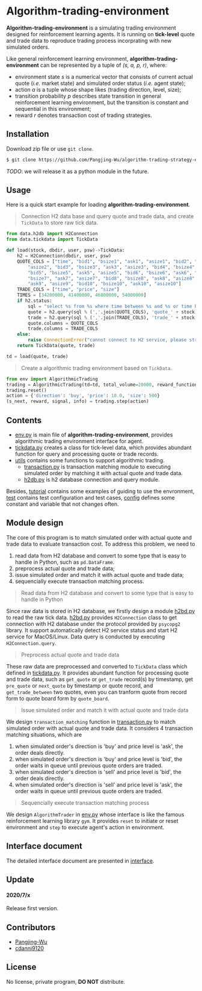 # Algorithm-trading-environment

**Algorithm-trading-environment** is a simulating trading environment designed for reinforcement learning agents. It is running on **tick-level** quote and trade data to reproduce trading process incorprating with new simulated orders. 
 
Like general reinforcement learning environment, **algorithm-trading-environment** can be represented by a tuple of *(s, a, p, r)*, where:
* environment state *s* is a numerical vector that consists of current actual quote (*i.e.* market state) and simulated order status (*i.e.* agent state);
* action *a* is a tuple whose shape likes (trading direction, level, size);
* transition probability *p* describes state transition in general reinforcement learning environment, but the transition is constant and sequential in this environment;
* reward *r* denotes transaction cost of trading strategies.


## Installation

Download zip file or use `git clone`.

```bash
$ git clone https://github.com/Pangjing-Wu/algorithm-trading-strategy-environment.git
```

*TODO*: we will release it as a python module in the future.


## Usage

Here is a quick start example for loading **algorithm-trading-environment**.

> Connection H2 data base and query quote and trade data, and create `TickData` to store raw tick data.
```python
from data.h2db import H2Connection
from data.tickdata import TickData

def load(stock, dbdir, user, psw)->TickData:
    h2 = H2Connection(dbdir, user, psw)
    QUOTE_COLS = ["time", "bid1", "bsize1", "ask1", "asize1", "bid2", "bsize2", "ask2",
        "asize2", "bid3", "bsize3", "ask3", "asize3", "bid4", "bsize4", "ask4", "asize4",
        "bid5", "bsize5", "ask5", "asize5", "bid6", "bsize6", "ask6", "asize6", "bid7",
        "bsize7", "ask7", "asize7", "bid8", "bsize8", "ask8", "asize8", "bid9", "bsize9",
        "ask9", "asize9", "bid10", "bsize10", "ask10", "asize10"]
    TRADE_COLS = ["time", "price", "size"]
    TIMES = [34200000, 41400000, 46800000, 54000000]
    if h2.status:
        sql = "select %s from %s where time between %s and %s or time between %s and %s"
        quote = h2.query(sql % (','.join(QUOTE_COLS), 'quote_' + stock, *TIMES))
        trade = h2.query(sql % (','.join(TRADE_COLS), 'trade_' + stock, *TIMES))
        quote.columns = QUOTE_COLS
        trade.columns = TRADE_COLS
    else:
        raise ConnectionError("cannot connect to H2 service, please strat H2 service first.")
    return TickData(quote, trade)

td = load(quote, trade)
```
> Create a algorithmic trading environment based on `TickData`.
```python
from env import AlgorithmicTrading
trading = AlgorithmicTrading(td=td, total_volume=20000, reward_function='vwap', wait_t=0, max_level=5)
trading.reset()
action = {'direction': 'buy', 'price': 10.0, 'size': 500}
(s_next, reward, signal, info) = trading.step(action)
```

## Contents

* [env.py](env.py) is main file of **algorithm-trading-environment**, provides algorithmic trading environment interface for agent.
* [tickdata.py](tickdata.py) creates a class for tick-level data, which provides abundant function for query and processing quote or trade records.
* [utils](./utils) contains some functions to support algorithmic trading.
    * [transaction.py](transaction.py) is transaction matching module to executing simulated order by matching it with actual quote and trade data.
    * [h2db.py](h2db.py) is h2 database connection and query module.

Besides, [tutorial](./tutorial) contains some examples of guiding to use the envronment, [test](./test) contains test configuration and test cases, [config](./config) defines some constant and variable that not changes often.


## Module design

The core of this program is to match simulated order with actual quote and trade data to evaluate transaction cost. To address this problem, we need to

1. read data from H2 database and convert to some type that is easy to handle in Python, such as `pd.DataFrame`.
2. preprocess actual quote and trade data;
3. issue simulated order and match it with actual quote and trade data;
4. sequencially execute transaction matching process.

> Read data from H2 database and convert to some type that is easy to handle in Python

Since raw data is stored in H2 database, we firstly design a module [h2bd.py](h2db.py) to read the raw tick data. [h2bd.py](h2db.py) provides `H2Connection` class to get connection with H2 database under the protocol provided by `psycopg2` library. It support automatically detect H2 service status and start H2 service for MacOS/Linux. Data query is conducted by executing `H2Connection.query`.

> Preprocess actual quote and trade data

These raw data are preprocessed and converted to `TickData` class which defined in [tickdata.py](tickdata.py). It provides abundant function for processing quote and trade data, such as `get_quote` or `get_trade` record(s) by timestamp, get `pre_quote` or `next_quote` by timestamp or quote record, and `get_trade_between` two quotes, even you can tranform quote from record form to quote board form by `quote_board`.

> Issue simulated order and match it with actual quote and trade data

We design `transaction_matching` function in [transaction.py](transaction.py) to match simulated order with actual quote and trade data. It considers 4 transaction matching situations, which are
1. when simulated order's direction is 'buy' and price level is 'ask', the order deals directly.
2. when simulated order's direction is 'buy' and price level is 'bid', the order waits in queue until previous quote orders are traded.
3. when simulated order's direction is 'sell' and price level is 'bid', the order deals directly.
4. when simulated order's direction is 'sell' and price level is 'ask', the order waits in queue until previous quote orders are traded.

> Sequencially execute transaction matching process

We design `AlgorithmTrader` in [env.py](evn.py) whose interface is like the famous reinforcement learning library `gym`. It provides `reset` to initiate or reset environment and `step` to execute agent's action in environment.

## Interface document
The detailed interface document are presented in [interface](doc/interface.md).

## Update
#### 2020/7/x
Release first version.

## Contributors
* [Pangjing-Wu](https://github.com/Pangjing-Wu)
* [cdanni9120](https://github.com/cdanni9120)

## License
No license, private program, **DO NOT** distribute.
